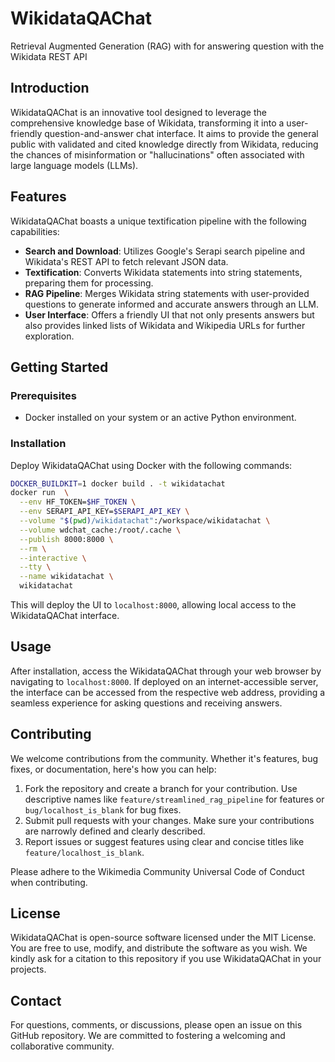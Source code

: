 # WikidataQAChat
Retrieval Augmented Generation (RAG) with for answering question with the Wikidata REST API

## Introduction
WikidataQAChat is an innovative tool designed to leverage the comprehensive knowledge base of Wikidata, transforming it into a user-friendly question-and-answer chat interface. It aims to provide the general public with validated and cited knowledge directly from Wikidata, reducing the chances of misinformation or "hallucinations" often associated with large language models (LLMs).

## Features
WikidataQAChat boasts a unique textification pipeline with the following capabilities:
- **Search and Download**: Utilizes Google's Serapi search pipeline and Wikidata's REST API to fetch relevant JSON data.
- **Textification**: Converts Wikidata statements into string statements, preparing them for processing.
- **RAG Pipeline**: Merges Wikidata string statements with user-provided questions to generate informed and accurate answers through an LLM.
- **User Interface**: Offers a friendly UI that not only presents answers but also provides linked lists of Wikidata and Wikipedia URLs for further exploration.

## Getting Started

### Prerequisites
- Docker installed on your system or an active Python environment.

### Installation
Deploy WikidataQAChat using Docker with the following commands:
```bash
DOCKER_BUILDKIT=1 docker build . -t wikidatachat
docker run  \
  --env HF_TOKEN=$HF_TOKEN \
  --env SERAPI_API_KEY=$SERAPI_API_KEY \
  --volume "$(pwd)/wikidatachat":/workspace/wikidatachat \
  --volume wdchat_cache:/root/.cache \
  --publish 8000:8000 \
  --rm \
  --interactive \
  --tty \
  --name wikidatachat \
  wikidatachat
```
This will deploy the UI to `localhost:8000`, allowing local access to the WikidataQAChat interface.

## Usage
After installation, access the WikidataQAChat through your web browser by navigating to `localhost:8000`. If deployed on an internet-accessible server, the interface can be accessed from the respective web address, providing a seamless experience for asking questions and receiving answers.

## Contributing
We welcome contributions from the community. Whether it's features, bug fixes, or documentation, here's how you can help:
1. Fork the repository and create a branch for your contribution. Use descriptive names like `feature/streamlined_rag_pipeline` for features or `bug/localhost_is_blank` for bug fixes.
2. Submit pull requests with your changes. Make sure your contributions are narrowly defined and clearly described.
3. Report issues or suggest features using clear and concise titles like `feature/localhost_is_blank`.

Please adhere to the Wikimedia Community Universal Code of Conduct when contributing.

## License
WikidataQAChat is open-source software licensed under the MIT License. You are free to use, modify, and distribute the software as you wish. We kindly ask for a citation to this repository if you use WikidataQAChat in your projects.

## Contact
For questions, comments, or discussions, please open an issue on this GitHub repository. We are committed to fostering a welcoming and collaborative community.
